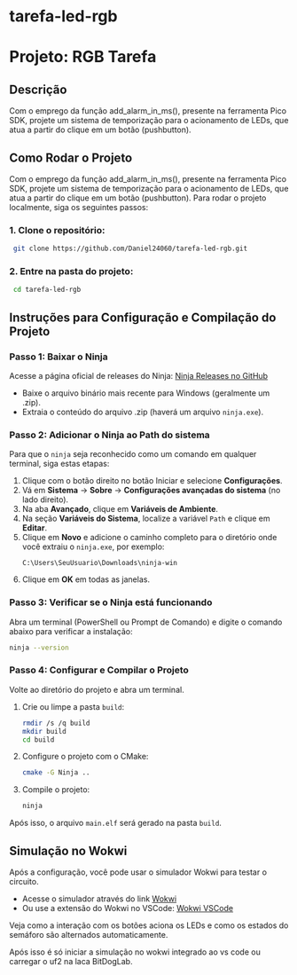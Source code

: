 # tarefa-led-rgb

# Projeto:  RGB Tarefa

## Descrição
Com o emprego da função add_alarm_in_ms(), presente na  ferramenta Pico SDK, projete um sistema de temporização  para o acionamento de LEDs, que atua a partir do clique em um botão (pushbutton).

## Como Rodar o Projeto
Com o emprego da função add_alarm_in_ms(), presente na  ferramenta Pico SDK, projete um sistema de temporização  para o acionamento de LEDs, que atua a partir do clique em um botão (pushbutton).
Para rodar o projeto localmente, siga os seguintes passos:

### 1. Clone o repositório:
```sh
 git clone https://github.com/Daniel24060/tarefa-led-rgb.git
```

### 2. Entre na pasta do projeto:
```sh
 cd tarefa-led-rgb
```

## Instruções para Configuração e Compilação do Projeto

### Passo 1: Baixar o Ninja
Acesse a página oficial de releases do Ninja:
[Ninja Releases no GitHub](https://github.com/ninja-build/ninja/releases)

- Baixe o arquivo binário mais recente para Windows (geralmente um .zip).
- Extraia o conteúdo do arquivo .zip (haverá um arquivo `ninja.exe`).

### Passo 2: Adicionar o Ninja ao Path do sistema
Para que o `ninja` seja reconhecido como um comando em qualquer terminal, siga estas etapas:

1. Clique com o botão direito no botão Iniciar e selecione **Configurações**.
2. Vá em **Sistema** → **Sobre** → **Configurações avançadas do sistema** (no lado direito).
3. Na aba **Avançado**, clique em **Variáveis de Ambiente**.
4. Na seção **Variáveis do Sistema**, localize a variável `Path` e clique em **Editar**.
5. Clique em **Novo** e adicione o caminho completo para o diretório onde você extraiu o `ninja.exe`, por exemplo:
   ```
   C:\Users\SeuUsuario\Downloads\ninja-win
   ```
6. Clique em **OK** em todas as janelas.

### Passo 3: Verificar se o Ninja está funcionando
Abra um terminal (PowerShell ou Prompt de Comando) e digite o comando abaixo para verificar a instalação:
```sh
ninja --version
```

### Passo 4: Configurar e Compilar o Projeto
Volte ao diretório do projeto e abra um terminal.

1. Crie ou limpe a pasta `build`:
   ```sh
   rmdir /s /q build
   mkdir build
   cd build
   ```

2. Configure o projeto com o CMake:
   ```sh
   cmake -G Ninja ..
   ```

3. Compile o projeto:
   ```sh
   ninja
   ```

Após isso, o arquivo `main.elf` será gerado na pasta `build`.

## Simulação no Wokwi

Após a configuração, você pode usar o simulador Wokwi para testar o circuito.
- Acesse o simulador através do link [Wokwi](https://wokwi.com/)
- Ou use a extensão do Wokwi no VSCode: [Wokwi VSCode](https://marketplace.visualstudio.com/items?itemName=Wokwi.wokwi-vscode)

Veja como a interação com os botões aciona os LEDs e como os estados do semáforo são alternados automaticamente.

Após isso é só iniciar a simulação no wokwi integrado ao vs code ou carregar o uf2 na laca BitDogLab.